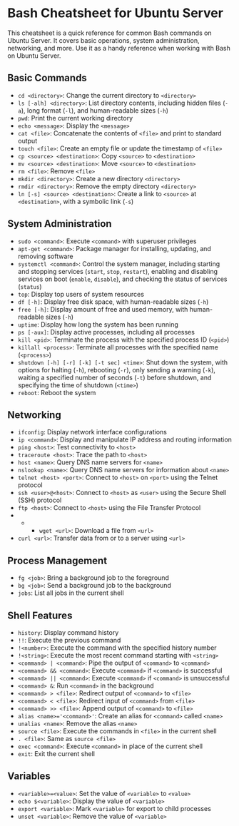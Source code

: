 # Bash Cheatsheet for Ubuntu Server

This cheatsheet is a quick reference for common Bash commands on Ubuntu Server. It covers basic operations, system administration, networking, and more. Use it as a handy reference when working with Bash on Ubuntu Server.

## Basic Commands
- `cd <directory>`: Change the current directory to `<directory>`
- `ls [-alh] <directory>`: List directory contents, including hidden files (`-a`), long format (`-l`), and human-readable sizes (`-h`)
- `pwd`: Print the current working directory
- `echo <message>`: Display the `<message>`
- `cat <file>`: Concatenate the contents of `<file>` and print to standard output
- `touch <file>`: Create an empty file or update the timestamp of `<file>`
- `cp <source> <destination>`: Copy `<source>` to `<destination>`
- `mv <source> <destination>`: Move `<source>` to `<destination>`
- `rm <file>`: Remove `<file>`
- `mkdir <directory>`: Create a new directory `<directory>`
- `rmdir <directory>`: Remove the empty directory `<directory>`
- `ln [-s] <source> <destination>`: Create a link to `<source>` at `<destination>`, with a symbolic link (`-s`)

## System Administration
- `sudo <command>`: Execute `<command>` with superuser privileges
- `apt-get <command>`: Package manager for installing, updating, and removing software
- `systemctl <command>`: Control the system manager, including starting and stopping services (`start`, `stop`, `restart`), enabling and disabling services on boot (`enable`, `disable`), and checking the status of services (`status`)
- `top`: Display top users of system resources
- `df [-h]`: Display free disk space, with human-readable sizes (`-h`)
- `free [-h]`: Display amount of free and used memory, with human-readable sizes (`-h`)
- `uptime`: Display how long the system has been running
- `ps [-aux]`: Display active processes, including all processes
- `kill <pid>`: Terminate the process with the specified process ID (`<pid>`)
- `killall <process>`: Terminate all processes with the specified name (`<process>`)
- `shutdown [-h] [-r] [-k] [-t sec] <time>`: Shut down the system, with options for halting (`-h`), rebooting (`-r`), only sending a warning (`-k`), waiting a specified number of seconds (`-t`) before shutdown, and specifying the time of shutdown (`<time>`)
- `reboot`: Reboot the system

## Networking
- `ifconfig`: Display network interface configurations
- `ip <command>`: Display and manipulate IP address and routing information
- `ping <host>`: Test connectivity to `<host>`
- `traceroute <host>`: Trace the path to `<host>`
- `host <name>`: Query DNS name servers for `<name>`
- `nslookup <name>`: Query DNS name servers for information about `<name>`
- `telnet <host> <port>`: Connect to `<host>` on `<port>` using the Telnet protocol
- `ssh <user>@<host>`: Connect to `<host>` as `<user>` using the Secure Shell (SSH) protocol
- `ftp <host>`: Connect to `<host>` using the File Transfer Protocol
- - - `wget <url>`: Download a file from `<url>`
- `curl <url>`: Transfer data from or to a server using `<url>`

## Process Management
- `fg <job>`: Bring a background job to the foreground
- `bg <job>`: Send a background job to the background
- `jobs`: List all jobs in the current shell

## Shell Features
- `history`: Display command history
- `!!`: Execute the previous command
- `!<number>`: Execute the command with the specified history number
- `!<string>`: Execute the most recent command starting with `<string>`
- `<command> | <command>`: Pipe the output of `<command>` to `<command>`
- `<command> && <command>`: Execute `<command>` if `<command>` is successful
- `<command> || <command>`: Execute `<command>` if `<command>` is unsuccessful
- `<command> &`: Run `<command>` in the background
- `<command> > <file>`: Redirect output of `<command>` to `<file>`
- `<command> < <file>`: Redirect input of `<command>` from `<file>`
- `<command> >> <file>`: Append output of `<command>` to `<file>`
- `alias <name>='<command>'`: Create an alias for `<command>` called `<name>`
- `unalias <name>`: Remove the alias `<name>`
- `source <file>`: Execute the commands in `<file>` in the current shell
- `. <file>`: Same as `source <file>`
- `exec <command>`: Execute `<command>` in place of the current shell
- `exit`: Exit the current shell

## Variables
- `<variable>=<value>`: Set the value of `<variable>` to `<value>`
- `echo $<variable>`: Display the value of `<variable>`
- `export <variable>`: Mark `<variable>` for export to child processes
- `unset <variable>`: Remove the value of `<variable>`
